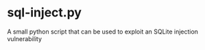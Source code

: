 # sql-inject.py
A small python script that can be used to exploit an SQLite injection vulnerability

